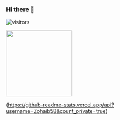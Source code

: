 ### Hi there 👋

<!--
**Zohaib58/Zohaib58** is a ✨ _special_ ✨ repository because its `README.md` (this file) appears on your GitHub profile.

Here are some ideas to get you started:

- 🔭 I’m currently working on ...
- 🌱 I’m currently learning ...
- 👯 I’m looking to collaborate on ...
- 🤔 I’m looking for help with ...
- 💬 Ask me about ...
- 📫 How to reach me: ...
- 😄 Pronouns: ...
- ⚡ Fun fact: ...
-->
![visitors](https://visitor-badge.glitch.me/badge?page_id=page.id)

<img height="180em" src="https://github-readme-stats.vercel.app/api?username=Zohaib58&show_icons=true&hide_border=true&&count_private=true&include_all_commits=true" />

<!--START_SECTION:waka-->
<!--END_SECTION:waka-->

(https://github-readme-stats.vercel.app/api?username=Zohaib58&count_private=true)
